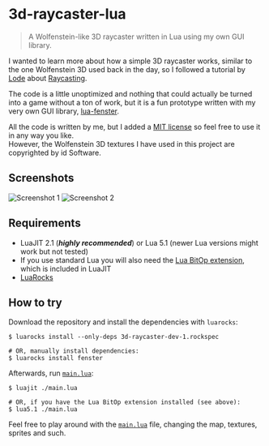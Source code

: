 # 3d-raycaster-lua

> A Wolfenstein-like 3D raycaster written in Lua using my own GUI library.

I wanted to learn more about how a simple 3D raycaster works, similar to the one Wolfenstein 3D used back in the day,
so I followed a tutorial by [Lode][lode] about [Raycasting][raycasting].

The code is a little unoptimized and nothing that could actually be turned into a game without a ton of work,
but it is a fun prototype written with my very own GUI library, [lua-fenster](https://github.com/jonasgeiler/lua-fenster).

All the code is written by me, but I added a [MIT license](./LICENSE.md) so feel free to use it
in any way you like.  
However, the Wolfenstein 3D textures I have used in this project are copyrighted by id Software.

[lode]: https://lodev.org
[raycasting]: https://lodev.org/cgtutor/raycasting.html

## Screenshots

![Screenshot 1](https://github.com/user-attachments/assets/3fad4457-6bf0-41a7-95c1-d5b71aca7757)
![Screenshot 2](https://github.com/user-attachments/assets/0dd1c550-24b8-4783-8a21-3e5797cdadcc)

## Requirements

- LuaJIT 2.1 (_**highly recommended**_) or Lua 5.1 (newer Lua versions might work but not tested)
- If you use standard Lua you will also need the [Lua BitOp extension](https://bitop.luajit.org/), which is included in LuaJIT
- [LuaRocks](https://luarocks.org/)

## How to try

Download the repository and install the dependencies with `luarocks`:

```shell
$ luarocks install --only-deps 3d-raycaster-dev-1.rockspec

# OR, manually install dependencies:
$ luarocks install fenster
```

Afterwards, run [`main.lua`](./main.lua):

```shell
$ luajit ./main.lua

# OR, if you have the Lua BitOp extension installed (see above):
$ lua5.1 ./main.lua
```

Feel free to play around with the [`main.lua`](./main.lua) file,
changing the map, textures, sprites and such.
